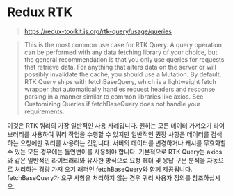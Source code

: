 # Redux RTK

> https://redux-toolkit.js.org/rtk-query/usage/queries


> This is the most common use case for RTK Query. 
> A query operation can be performed with any data fetching library of your choice, 
> but the general recommendation is that you only use queries for requests that retrieve data. 
> For anything that alters data on the server or will possibly invalidate the cache, you should use a Mutation. 
> By default, RTK Query ships with fetchBaseQuery, which is a lightweight fetch wrapper that automatically handles request headers and response parsing in a manner similar to common libraries like axios. 
> See Customizing Queries if fetchBaseQuery does not handle your requirements.

이것은 RTK 쿼리의 가장 일반적인 사용 사례입니다. 원하는 모든 데이터 가져오기 라이브러리를 사용하여 쿼리 작업을 수행할 수 있지만 일반적인 권장 사항은 데이터를 검색하는 요청에만 쿼리를 사용하는 것입니다. 서버의 데이터를 변경하거나 캐시를 무효화할 수 있는 모든 경우에는 돌연변이를 사용해야 합니다. 기본적으로 RTK Query는 axios와 같은 일반적인 라이브러리와 유사한 방식으로 요청 헤더 및 응답 구문 분석을 자동으로 처리하는 경량 가져 오기 래퍼인 fetchBaseQuery와 함께 제공됩니다. fetchBaseQuery가 요구 사항을 처리하지 않는 경우 쿼리 사용자 정의를 참조하십시오.
